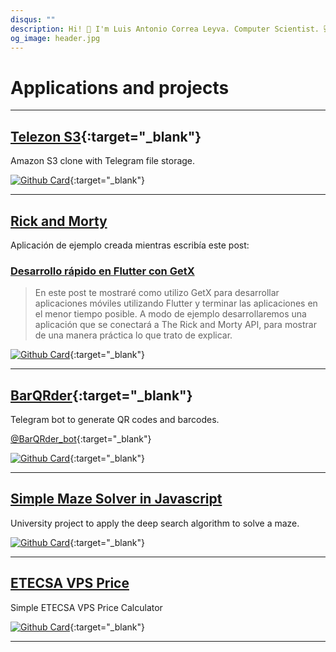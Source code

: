 ```yaml
---
disqus: ""
description: Hi! 👋 I'm Luis Antonio Correa Leyva. Computer Scientist. 💻 Software Developer. 🚀 Deep Working. These are my applications and projects
og_image: header.jpg
---
```


# Applications and projects

---

## [Telezon S3](https://github.com/correaleyval/Telezon-S3){:target="\_blank"}

Amazon S3 clone with Telegram file storage.

[![Github Card](https://github-readme-stats.vercel.app/api/pin/?username=correaleyval&repo=Telezon-S3)](https://github.com/correaleyval/Telezon-S3){:target="\_blank"}

---

## [Rick and Morty](rick-and-morty)

Aplicación de ejemplo creada mientras escribía este post:

### [Desarrollo rápido en Flutter con GetX](/blog/2020/03/07/desarrollo-rápido-en-flutter-con-getx/)

> En este post te mostraré como utilizo GetX para desarrollar aplicaciones móviles utilizando Flutter y terminar las aplicaciones en el menor tiempo posible. A modo de ejemplo desarrollaremos una aplicación que se conectará a The Rick and Morty API, para mostrar de una manera práctica lo que trato de explicar.

[![Github Card](https://github-readme-stats.vercel.app/api/pin/?username=correaleyval&repo=rick_and_morty)](https://github.com/correaleyval/rick_and_morty){:target="\_blank"}

---

## [BarQRder](https://t.me/BarQRder_bot){:target="\_blank"}

Telegram bot to generate QR codes and barcodes.

[@BarQRder_bot](https://t.me/BarQRder_bot){:target="\_blank"}

[![Github Card](https://github-readme-stats.vercel.app/api/pin/?username=correaleyval&repo=BarQRder_bot)](https://github.com/correaleyval/BarQRder_bot){:target="\_blank"}

---

## [Simple Maze Solver in Javascript](simple-maze-solver)

University project to apply the deep search algorithm to solve a maze.

[![Github Card](https://github-readme-stats.vercel.app/api/pin/?username=correaleyval&repo=game-ia-1)](https://github.com/correaleyval/game-ia-1){:target="\_blank"}

---

## [ETECSA VPS Price](etecsa-vps-price)

Simple ETECSA VPS Price Calculator

[![Github Card](https://github-readme-stats.vercel.app/api/pin/?username=correaleyval&repo=etecsa-vps-price)](https://github.com/correaleyval/etecsa-vps-price){:target="\_blank"}

---
